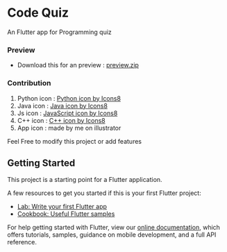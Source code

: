 # Code Quiz

An Flutter app for Programming quiz

### Preview

- Download this for an preview : [preview.zip](https://github.com/AatroxMainBTW/Code-Quiz/files/5656060/preview.zip)


### Contribution
1. Python icon : <a href="https://icons8.com/icon/13441/python">Python icon by Icons8</a>
2. Java icon : <a href="https://icons8.com/icon/13679/java">Java icon by Icons8</a>
3. Js icon : <a href="https://icons8.com/icon/108784/javascript">JavaScript icon by Icons8</a>
4. C++ icon : <a href="https://icons8.com/icon/40669/c++">C++ icon by Icons8</a>
5. App icon : made by me on illustrator


Feel Free to modify this project or add features

## Getting Started

This project is a starting point for a Flutter application.

A few resources to get you started if this is your first Flutter project:

- [Lab: Write your first Flutter app](https://flutter.dev/docs/get-started/codelab)
- [Cookbook: Useful Flutter samples](https://flutter.dev/docs/cookbook)

For help getting started with Flutter, view our
[online documentation](https://flutter.dev/docs), which offers tutorials,
samples, guidance on mobile development, and a full API reference.
